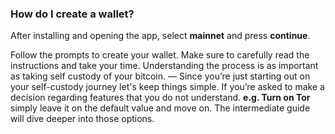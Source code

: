### How do I create a wallet?
After installing and opening the app, select **mainnet** and press **continue**.


Follow the prompts to create your wallet. Make sure to carefully read the instructions and
take your time. Understanding the process is as important as taking self custody of your
bitcoin.
&mdash;
Since you’re just starting out on your self-custody journey let's keep things simple. If
you’re asked to make a decision regarding features that you do not understand.
**e.g. Turn on Tor** simply leave it on the default value and move on. 
The intermediate guide will dive deeper into those options.


